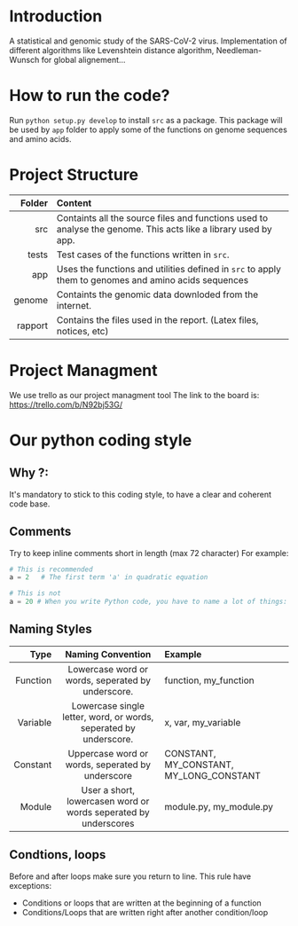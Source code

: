 # Introduction
A statistical and genomic study of the SARS-CoV-2 virus. 
Implementation of different algorithms like Levenshtein distance algorithm, Needleman-Wunsch for global alignement...

# How to run the code?
Run `python setup.py develop` to install `src` as a package.
This package will be used by `app` folder to apply some of the functions on genome sequences and amino acids.

# Project Structure
|Folder |Content|
|----:|:-------|
|src|Containts all the source files and functions used to analyse the genome. This acts like a library used by app.|
|tests|Test cases of the functions written in `src`.|
|app|Uses the functions and utilities defined in `src` to apply them to genomes and amino acids sequences|
|genome|Containts the genomic data downloded from the internet.|
|rapport|Contains the files used in the report. (Latex files, notices, etc)|

# Project Managment
We use trello as our project managment tool
The link to the board is: https://trello.com/b/N92bj53G/

# Our python coding style
## Why ?:
It's mandatory to stick to this coding style, to have a clear and coherent code base.
## Comments
Try to keep inline comments short in length (max 72 character)
For example:
```python
# This is recommended
a = 2   # The first term 'a' in quadratic equation

# This is not
a = 20 # When you write Python code, you have to name a lot of things: variables, functions, classes, packages, and so on. Choosing sensible names will save you time and energy later. You’ll be able to figure out, from the name, what a certain variable, function, or class represents.
```
## Naming Styles
|Type | Naming Convention|Example|
|----:|:-------:|:-------|
|Function|Lowercase word or words, seperated by underscore.|function, my_function|
|Variable|Lowercase single letter, word, or words, seperated by underscore.|x, var, my_variable|
|Constant|Uppercase word or words, seperated by underscore|CONSTANT, MY_CONSTANT, MY_LONG_CONSTANT|
|Module|User a short, lowercasen word or words seperated by underscores|module.py, my_module.py|
## Condtions, loops
Before and after loops make sure you return to line. 
This rule have exceptions:
* Conditions or loops that are written at the beginning of a function
* Conditions/Loops that are written right after another condition/loop
